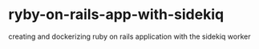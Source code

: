 # ryby-on-rails-app-with-sidekiq
creating and dockerizing ruby on rails application with the sidekiq worker
